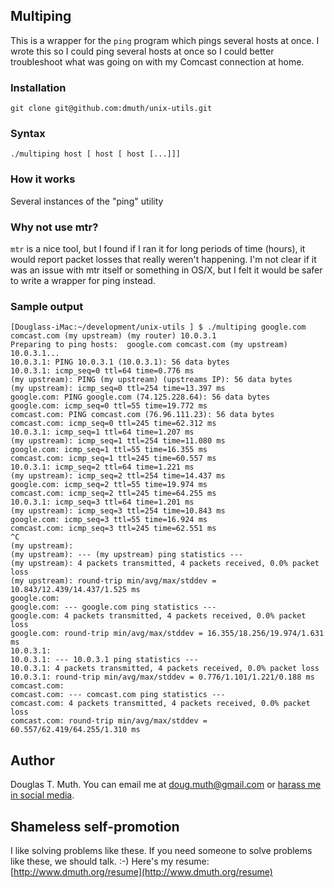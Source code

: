 
## Multiping

This is a wrapper for the `ping` program which pings several hosts at once.
I wrote this so I could ping several hosts at once so I could better 
troubleshoot what was going on with my Comcast connection at home.


### Installation

    git clone git@github.com:dmuth/unix-utils.git


### Syntax

    ./multiping host [ host [ host [...]]]


### How it works

Several instances of the "ping" utility


### Why not use mtr?

`mtr` is a nice tool, but I found if I ran it for long periods of time (hours), 
it would report packet losses that really weren't happening.  I'm not clear 
if it was an issue with mtr itself or something in OS/X, but I felt it 
would be safer to write a wrapper for ping instead.


### Sample output

    [Douglass-iMac:~/development/unix-utils ] $ ./multiping google.com comcast.com (my upstream) (my router) 10.0.3.1
    Preparing to ping hosts:  google.com comcast.com (my upstream) 10.0.3.1...
    10.0.3.1: PING 10.0.3.1 (10.0.3.1): 56 data bytes
    10.0.3.1: icmp_seq=0 ttl=64 time=0.776 ms
    (my upstream): PING (my upstream) (upstreams IP): 56 data bytes
    (my upstream): icmp_seq=0 ttl=254 time=13.397 ms
    google.com: PING google.com (74.125.228.64): 56 data bytes
    google.com: icmp_seq=0 ttl=55 time=19.772 ms
    comcast.com: PING comcast.com (76.96.111.23): 56 data bytes
    comcast.com: icmp_seq=0 ttl=245 time=62.312 ms
    10.0.3.1: icmp_seq=1 ttl=64 time=1.207 ms
    (my upstream): icmp_seq=1 ttl=254 time=11.080 ms
    google.com: icmp_seq=1 ttl=55 time=16.355 ms
    comcast.com: icmp_seq=1 ttl=245 time=60.557 ms
    10.0.3.1: icmp_seq=2 ttl=64 time=1.221 ms
    (my upstream): icmp_seq=2 ttl=254 time=14.437 ms
    google.com: icmp_seq=2 ttl=55 time=19.974 ms
    comcast.com: icmp_seq=2 ttl=245 time=64.255 ms
    10.0.3.1: icmp_seq=3 ttl=64 time=1.201 ms
    (my upstream): icmp_seq=3 ttl=254 time=10.843 ms
    google.com: icmp_seq=3 ttl=55 time=16.924 ms
    comcast.com: icmp_seq=3 ttl=245 time=62.551 ms
    ^C
    (my upstream): 
    (my upstream): --- (my upstream) ping statistics ---
    (my upstream): 4 packets transmitted, 4 packets received, 0.0% packet loss
    (my upstream): round-trip min/avg/max/stddev = 10.843/12.439/14.437/1.525 ms
    google.com: 
    google.com: --- google.com ping statistics ---
    google.com: 4 packets transmitted, 4 packets received, 0.0% packet loss
    google.com: round-trip min/avg/max/stddev = 16.355/18.256/19.974/1.631 ms
    10.0.3.1: 
    10.0.3.1: --- 10.0.3.1 ping statistics ---
    10.0.3.1: 4 packets transmitted, 4 packets received, 0.0% packet loss
    10.0.3.1: round-trip min/avg/max/stddev = 0.776/1.101/1.221/0.188 ms
    comcast.com: 
    comcast.com: --- comcast.com ping statistics ---
    comcast.com: 4 packets transmitted, 4 packets received, 0.0% packet loss
    comcast.com: round-trip min/avg/max/stddev = 60.557/62.419/64.255/1.310 ms


## Author

Douglas T. Muth.  You can email me at doug.muth@gmail.com or 
[harass me in social media](http://www.dmuth.org/contact).


## Shameless self-promotion

I like solving problems like these. If you need someone to 
solve problems like these, we should talk. :-)
Here's my resume:
[http://www.dmuth.org/resume](http://www.dmuth.org/resume)



